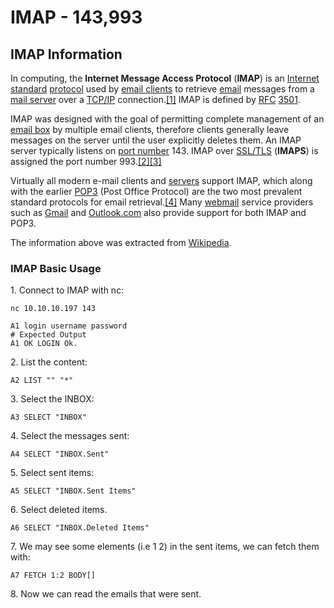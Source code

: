 # IMAP - 143,993

## IMAP Information

In computing, the **Internet Message Access Protocol** (**IMAP**) is an [Internet standard](https://en.wikipedia.org/wiki/Internet\_standard) [protocol](https://en.wikipedia.org/wiki/Protocol\_\(computing\)) used by [email clients](https://en.wikipedia.org/wiki/Email\_client) to retrieve [email](https://en.wikipedia.org/wiki/Email) messages from a [mail server](https://en.wikipedia.org/wiki/Mail\_server) over a [TCP/IP](https://en.wikipedia.org/wiki/Internet\_protocol\_suite) connection.[\[1\]](https://en.wikipedia.org/wiki/Internet\_Message\_Access\_Protocol#cite\_note-Network+\_Guide\_to\_Networks-1) IMAP is defined by [RFC](https://en.wikipedia.org/wiki/RFC\_\(identifier\)) [3501](https://datatracker.ietf.org/doc/html/rfc3501).

IMAP was designed with the goal of permitting complete management of an [email box](https://en.wikipedia.org/wiki/Email\_box) by multiple email clients, therefore clients generally leave messages on the server until the user explicitly deletes them. An IMAP server typically listens on [port number](https://en.wikipedia.org/wiki/Port\_number) 143. IMAP over [SSL/TLS](https://en.wikipedia.org/wiki/Transport\_Layer\_Security) (**IMAPS**) is assigned the port number 993.[\[2\]](https://en.wikipedia.org/wiki/Internet\_Message\_Access\_Protocol#cite\_note-blum-email-sec-2)[\[3\]](https://en.wikipedia.org/wiki/Internet\_Message\_Access\_Protocol#cite\_note-practical-unix-sec-3)

Virtually all modern e-mail clients and [servers](https://en.wikipedia.org/wiki/Server\_\(computing\)) support IMAP, which along with the earlier [POP3](https://en.wikipedia.org/wiki/POP3) (Post Office Protocol) are the two most prevalent standard protocols for email retrieval.[\[4\]](https://en.wikipedia.org/wiki/Internet\_Message\_Access\_Protocol#cite\_note-Red\_Hat-4) Many [webmail](https://en.wikipedia.org/wiki/Webmail) service providers such as [Gmail](https://en.wikipedia.org/wiki/Gmail) and [Outlook.com](https://en.wikipedia.org/wiki/Outlook.com) also provide support for both IMAP and POP3.

The information above was extracted from [Wikipedia](https://en.wikipedia.org/wiki/Internet\_Message\_Access\_Protocol).

### IMAP Basic Usage

1\. Connect to IMAP with nc:

```
nc 10.10.10.197 143

A1 login username password
# Expected Output
A1 OK LOGIN Ok.
```

2\. List the content:

```
A2 LIST "" "*"
```

3\. Select the INBOX:

```
A3 SELECT "INBOX"
```

4\. Select the messages sent:

```
A4 SELECT "INBOX.Sent"
```

5\. Select sent items:

```
A5 SELECT "INBOX.Sent Items"
```

6\. Select deleted items.

```
A6 SELECT "INBOX.Deleted Items"
```

7\. We may see some elements (i.e 1 2) in the sent items, we can fetch them with:

```
A7 FETCH 1:2 BODY[]
```

8\. Now we can read the emails that were sent.

